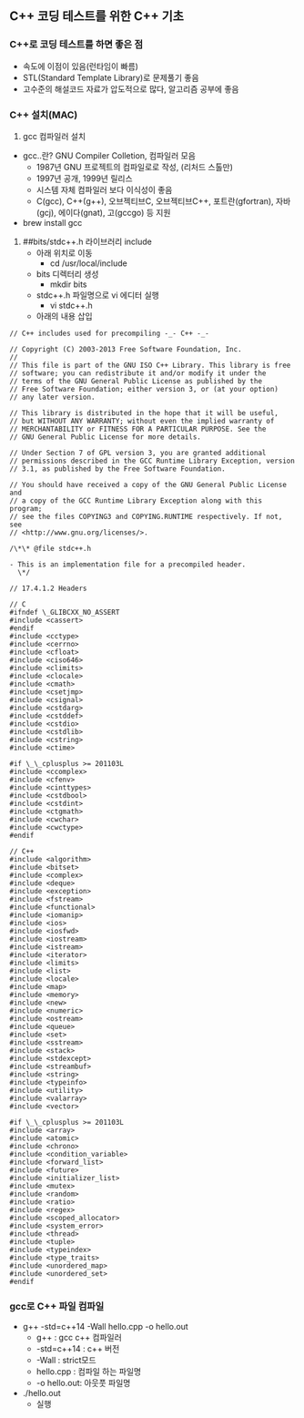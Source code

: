 ## C++ 코딩 테스트를 위한 C++ 기초

### C++로 코딩 테스트를 하면 좋은 점

- 속도에 이점이 있음(런타임이 빠름)
- STL(Standard Template Library)로 문제풀기 좋음
- 고수준의 해설코드 자료가 압도적으로 많다, 알고리즘 공부에 좋음

### C++ 설치(MAC)

1. gcc 컴파일러 설치

- gcc..란? GNU Compiler Colletion, 컴파일러 모음
  - 1987년 GNU 프로젝트의 컴파일로로 작성, (리처드 스톨만)
  - 1997년 공개, 1999년 릴리스
  - 시스템 자체 컴파일러 보다 이식성이 좋음
  - C(gcc), C++(g++), 오브젝티브C, 오브젝티브C++, 포트란(gfortran), 자바(gcj), 에이다(gnat), 고(gccgo) 등 지원
- brew install gcc

1. ##bits/stdc++.h 라이브러리 include
   - 아래 위치로 이동
     - cd /usr/local/include
   - bits 디렉터리 생성
     - mkdir bits
   - stdc++.h 파일명으로 vi 에디터 실행
     - vi stdc++.h
   - 아래의 내용 삽입

```
// C++ includes used for precompiling -_- C++ -_-

// Copyright (C) 2003-2013 Free Software Foundation, Inc.
//
// This file is part of the GNU ISO C++ Library. This library is free
// software; you can redistribute it and/or modify it under the
// terms of the GNU General Public License as published by the
// Free Software Foundation; either version 3, or (at your option)
// any later version.

// This library is distributed in the hope that it will be useful,
// but WITHOUT ANY WARRANTY; without even the implied warranty of
// MERCHANTABILITY or FITNESS FOR A PARTICULAR PURPOSE. See the
// GNU General Public License for more details.

// Under Section 7 of GPL version 3, you are granted additional
// permissions described in the GCC Runtime Library Exception, version
// 3.1, as published by the Free Software Foundation.

// You should have received a copy of the GNU General Public License and
// a copy of the GCC Runtime Library Exception along with this program;
// see the files COPYING3 and COPYING.RUNTIME respectively. If not, see
// <http://www.gnu.org/licenses/>.

/\*\* @file stdc++.h

- This is an implementation file for a precompiled header.
  \*/

// 17.4.1.2 Headers

// C
#ifndef \_GLIBCXX_NO_ASSERT
#include <cassert>
#endif
#include <cctype>
#include <cerrno>
#include <cfloat>
#include <ciso646>
#include <climits>
#include <clocale>
#include <cmath>
#include <csetjmp>
#include <csignal>
#include <cstdarg>
#include <cstddef>
#include <cstdio>
#include <cstdlib>
#include <cstring>
#include <ctime>

#if \_\_cplusplus >= 201103L
#include <ccomplex>
#include <cfenv>
#include <cinttypes>
#include <cstdbool>
#include <cstdint>
#include <ctgmath>
#include <cwchar>
#include <cwctype>
#endif

// C++
#include <algorithm>
#include <bitset>
#include <complex>
#include <deque>
#include <exception>
#include <fstream>
#include <functional>
#include <iomanip>
#include <ios>
#include <iosfwd>
#include <iostream>
#include <istream>
#include <iterator>
#include <limits>
#include <list>
#include <locale>
#include <map>
#include <memory>
#include <new>
#include <numeric>
#include <ostream>
#include <queue>
#include <set>
#include <sstream>
#include <stack>
#include <stdexcept>
#include <streambuf>
#include <string>
#include <typeinfo>
#include <utility>
#include <valarray>
#include <vector>

#if \_\_cplusplus >= 201103L
#include <array>
#include <atomic>
#include <chrono>
#include <condition_variable>
#include <forward_list>
#include <future>
#include <initializer_list>
#include <mutex>
#include <random>
#include <ratio>
#include <regex>
#include <scoped_allocator>
#include <system_error>
#include <thread>
#include <tuple>
#include <typeindex>
#include <type_traits>
#include <unordered_map>
#include <unordered_set>
#endif
```

### gcc로 C++ 파일 컴파일

- g++ -std=c++14 -Wall hello.cpp -o hello.out
  - g++ : gcc c++ 컴파일러
  - -std=c++14 : c++ 버전
  - -Wall : strict모드
  - hello.cpp : 컴파일 하는 파일명
  - -o hello.out: 아웃풋 파일명
- ./hello.out
  - 실행
